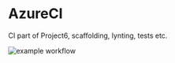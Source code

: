 # AzureCI
CI part of Project6, scaffolding, lynting, tests etc.

![example workflow](https://github.com/barmalini18/AzureCI/actions/workflows/pythonapp.yml/badge.svg)
